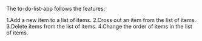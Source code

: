 The to-do-list-app follows the features:

1.Add a new item to a list of items. 
2.Cross out an item from the list of items. 
3.Delete items from the list of items. 
4.Change the order of items in the list of items.